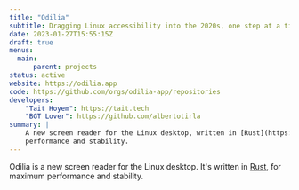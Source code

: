 ```yaml
---
title: "Odilia"
subtitle: Dragging Linux accessibility into the 2020s, one step at a time!
date: 2023-01-27T15:55:15Z
draft: true
menus:
  main:
      parent: projects
status: active
website: https://odilia.app
code: https://github.com/orgs/odilia-app/repositories
developers:
    "Tait Hoyem": https://tait.tech
    "BGT Lover": https://github.com/albertotirla
summary: |
    A new screen reader for the Linux desktop, written in [Rust](https://rust-lang.org), for maximum
    performance and stability.
---
```


Odilia is a new screen reader for the Linux desktop. It's written in [Rust](https://rust-lang.org), for maximum
performance and stability.

